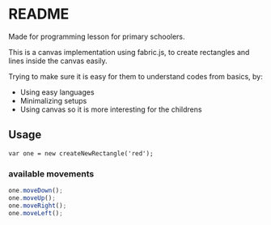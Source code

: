 # README #

Made for programming lesson for primary schoolers.

This is a canvas implementation using fabric.js, to create rectangles and lines inside the canvas easily.

Trying to make sure it is easy for them to understand codes from basics, by:

- Using easy languages
- Minimalizing setups
- Using canvas so it is more interesting for the childrens

## **Usage** ##

`var one = new createNewRectangle('red');`

### available movements ###

```javascript
one.moveDown();
one.moveUp();
one.moveRight();
one.moveLeft();
```
